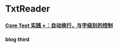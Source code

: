 # TxtReader



###  [Core Text 实践 +：自动换行，与字级别的控制](https://juejin.cn/post/6943055021047021576)



### blog third
